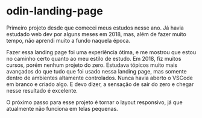 # odin-landing-page

Primeiro projeto desde que comecei meus estudos nesse ano. Já havia estudado web dev por alguns meses em 2018, mas, além de fazer muito tempo, não aprendi muito a fundo naquela época.

Fazer essa landing page foi uma experiência ótima, e me mostrou que estou no caminho certo quanto ao meu estilo de estudo. Em 2018, fiz muitos cursos, porém nenhum projeto do zero. Estudava tópicos muito mais avançados do que tudo que foi usado nessa landing page, mas somente dentro de ambientes altamente controlados. Nunca havia aberto o VSCode em branco e criado algo. E devo dizer, a sensação de sair do zero e chegar nesse resultado é excelente.

O próximo passo para esse projeto é tornar o layout responsivo, já que atualmente não funciona em telas pequenas.

